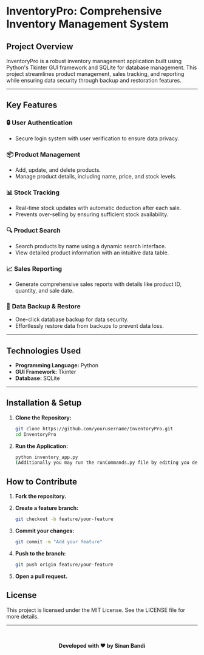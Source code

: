 
# **InventoryPro: Comprehensive Inventory Management System**  

## **Project Overview**  
InventoryPro is a robust inventory management application built using Python's Tkinter GUI framework and SQLite for database management. This project streamlines product management, sales tracking, and reporting while ensuring data security through backup and restoration features.  

---

## **Key Features**  

### 🔒 **User Authentication**  
- Secure login system with user verification to ensure data privacy.  

### 📦 **Product Management**  
- Add, update, and delete products.  
- Manage product details, including name, price, and stock levels.  

### 📊 **Stock Tracking**  
- Real-time stock updates with automatic deduction after each sale.  
- Prevents over-selling by ensuring sufficient stock availability.  

### 🔍 **Product Search**  
- Search products by name using a dynamic search interface.  
- View detailed product information with an intuitive data table.  

### 📈 **Sales Reporting**  
- Generate comprehensive sales reports with details like product ID, quantity, and sale date.  

### 💾 **Data Backup & Restore**  
- One-click database backup for data security.  
- Effortlessly restore data from backups to prevent data loss.  

---

## **Technologies Used**  
- **Programming Language:** Python  
- **GUI Framework:** Tkinter  
- **Database:** SQLite  

---

## **Installation & Setup**  

1. **Clone the Repository:**  
   ```bash
   git clone https://github.com/yourusername/InventoryPro.git
   cd InventoryPro

2. **Run the Application:**
    ```bash
    python inventory_app.py
    (Additionally you may run the runCommands.py file by editing you details as well.)

## **How to Contribute**

1. **Fork the repository.**

2. **Create a feature branch:**
   ```bash
   git checkout -b feature/your-feature

3. **Commit your changes:**
   ```bash
   git commit -m "Add your feature"

4. **Push to the branch:**
   ```bash
   git push origin feature/your-feature

5. **Open a pull request.**


## **License**
This project is licensed under the MIT License. See the LICENSE file for more details.

------------------------------------------------------

<br>
<p align="center"><strong>Developed with ❤️ by Sinan Bandi</strong></p>
